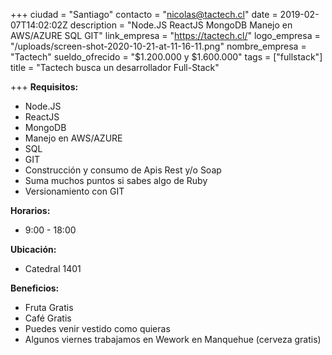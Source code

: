 +++
ciudad = "Santiago"
contacto = "nicolas@tactech.cl"
date = 2019-02-07T14:02:02Z
description = "Node.JS ReactJS MongoDB Manejo en AWS/AZURE SQL GIT"
link_empresa = "https://tactech.cl/"
logo_empresa = "/uploads/screen-shot-2020-10-21-at-11-16-11.png"
nombre_empresa = "Tactech"
sueldo_ofrecido = "$1.200.000  y $1.600.000"
tags = ["fullstack"]
title = "Tactech busca un desarrollador Full-Stack"

+++
**Requisitos:**

* Node.JS
* ReactJS
* MongoDB
* Manejo en AWS/AZURE
* SQL
* GIT
* Construcción y consumo de Apis Rest y/o Soap
* Suma muchos puntos si sabes algo de Ruby
* Versionamiento con GIT

**Horarios:**

* 9:00 - 18:00

**Ubicación:** 

* Catedral 1401

**Beneficios:**

* Fruta Gratis
* Café Gratis
* Puedes venir vestido como quieras
* Algunos viernes trabajamos en Wework en Manquehue (cerveza gratis)